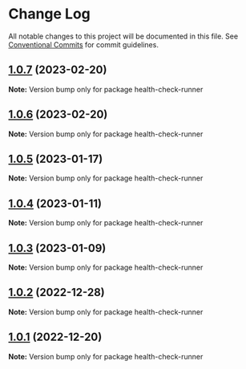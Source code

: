 # Change Log

All notable changes to this project will be documented in this file.
See [Conventional Commits](https://conventionalcommits.org) for commit guidelines.

## [1.0.7](https://github.com/UMAprotocol/protocol/compare/health-check-runner@1.0.6...health-check-runner@1.0.7) (2023-02-20)

**Note:** Version bump only for package health-check-runner





## [1.0.6](https://github.com/UMAprotocol/protocol/compare/health-check-runner@1.0.5...health-check-runner@1.0.6) (2023-02-20)

**Note:** Version bump only for package health-check-runner

## [1.0.5](https://github.com/UMAprotocol/protocol/compare/health-check-runner@1.0.4...health-check-runner@1.0.5) (2023-01-17)

**Note:** Version bump only for package health-check-runner

## [1.0.4](https://github.com/UMAprotocol/protocol/compare/health-check-runner@1.0.3...health-check-runner@1.0.4) (2023-01-11)

**Note:** Version bump only for package health-check-runner

## [1.0.3](https://github.com/UMAprotocol/protocol/compare/health-check-runner@1.0.2...health-check-runner@1.0.3) (2023-01-09)

**Note:** Version bump only for package health-check-runner

## [1.0.2](https://github.com/UMAprotocol/protocol/compare/health-check-runner@1.0.1...health-check-runner@1.0.2) (2022-12-28)

**Note:** Version bump only for package health-check-runner

## [1.0.1](https://github.com/UMAprotocol/protocol/compare/health-check-runner@1.0.0...health-check-runner@1.0.1) (2022-12-20)

**Note:** Version bump only for package health-check-runner

